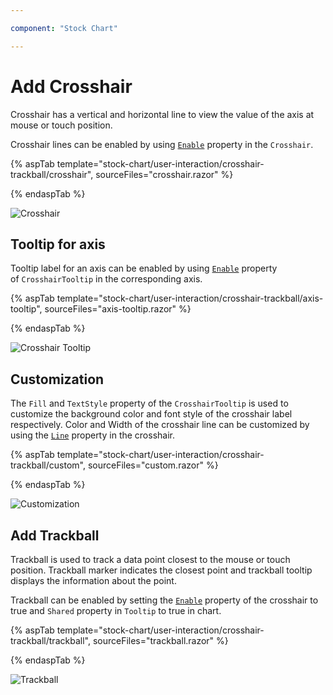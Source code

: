 ```yaml
---

component: "Stock Chart"

---
```


# Add Crosshair

Crosshair has a vertical and horizontal line to view the value of the axis at mouse or touch position.

Crosshair lines can be enabled by using [`Enable`](https://help.syncfusion.com/cr/blazor/Syncfusion.Blazor.Charts.StockChartCrosshairSettings.html#Syncfusion_Blazor_Charts_StockChartCrosshairSettings_Enable)
property in the `Crosshair`.

{% aspTab template="stock-chart/user-interaction/crosshair-trackball/crosshair", sourceFiles="crosshair.razor" %}

{% endaspTab %}

![Crosshair](images/common/crosshair.png)

## Tooltip for axis

Tooltip label for an axis can be enabled by using [`Enable`](https://help.syncfusion.com/cr/blazor/Syncfusion.Blazor.Charts.StockChartCrosshairSettings.html#Syncfusion_Blazor_Charts_StockChartCrosshairSettings_Enable)
property of `CrosshairTooltip` in the corresponding axis.

{% aspTab template="stock-chart/user-interaction/crosshair-trackball/axis-tooltip", sourceFiles="axis-tooltip.razor" %}

{% endaspTab %}

![Crosshair Tooltip](images/common/crosshair-tooltip.png)

## Customization

The `Fill` and `TextStyle` property of the `CrosshairTooltip` is used to customize the background color and font style of the crosshair label respectively. Color and Width of the crosshair line can be customized by using the
[`Line`](https://help.syncfusion.com/cr/blazor/Syncfusion.Blazor.Charts.StockChartCrosshairSettings.html#Syncfusion_Blazor_Charts_StockChartCrosshairSettings_Line) property in the crosshair.

{% aspTab template="stock-chart/user-interaction/crosshair-trackball/custom", sourceFiles="custom.razor" %}

{% endaspTab %}

![Customization](images/common/crosshair-custom.png)

## Add Trackball

Trackball is used to track a data point closest to the mouse or touch position. Trackball marker indicates the closest point and trackball tooltip displays the information about the point.

Trackball can be enabled by setting the [`Enable`](https://help.syncfusion.com/cr/blazor/Syncfusion.Blazor.Charts.StockChartCrosshairSettings.html#Syncfusion_Blazor_Charts_StockChartCrosshairSettings_Enable) property of the crosshair to true and
`Shared` property in `Tooltip` to true in chart.

{% aspTab template="stock-chart/user-interaction/crosshair-trackball/trackball", sourceFiles="trackball.razor" %}

{% endaspTab %}

![Trackball](images/common/trackball.png)
